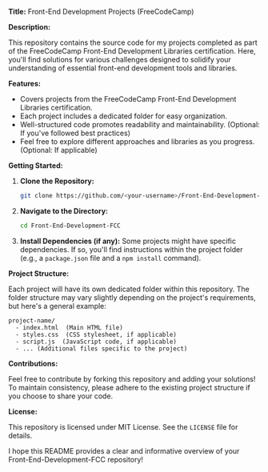 **Title:** Front-End Development Projects (FreeCodeCamp)

**Description:**

This repository contains the source code for my projects completed as part of the FreeCodeCamp Front-End Development Libraries certification. Here, you'll find solutions for various challenges designed to solidify your understanding of essential front-end development tools and libraries.

**Features:**

- Covers projects from the FreeCodeCamp Front-End Development Libraries certification.
- Each project includes a dedicated folder for easy organization.
- Well-structured code promotes readability and maintainability. (Optional: If you've followed best practices)
- Feel free to explore different approaches and libraries as you progress. (Optional: If applicable)

**Getting Started:**

1. **Clone the Repository:**
   ```bash
   git clone https://github.com/<your-username>/Front-End-Development-FCC.git
   ```
2. **Navigate to the Directory:**
   ```bash
   cd Front-End-Development-FCC
   ```
3. **Install Dependencies (if any):**
   Some projects might have specific dependencies. If so, you'll find instructions within the project folder (e.g., a `package.json` file and a `npm install` command).

**Project Structure:**

Each project will have its own dedicated folder within this repository. The folder structure may vary slightly depending on the project's requirements, but here's a general example:

```
project-name/
  - index.html  (Main HTML file)
  - styles.css  (CSS stylesheet, if applicable)
  - script.js  (JavaScript code, if applicable)
  - ... (Additional files specific to the project)
```

**Contributions:**

Feel free to contribute by forking this repository and adding your solutions! To maintain consistency, please adhere to the existing project structure if you choose to share your code.

**License:**

This repository is licensed under  MIT License. See the `LICENSE` file for details.



I hope this README provides a clear and informative overview of your Front-End-Development-FCC repository!
